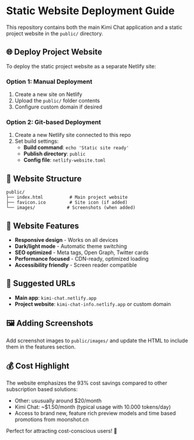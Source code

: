# Static Website Deployment Guide

This repository contains both the main Kimi Chat application and a static project website in the `public/` directory.

## 🌐 Deploy Project Website

To deploy the static project website as a separate Netlify site:

### Option 1: Manual Deployment
1. Create a new site on Netlify
2. Upload the `public/` folder contents
3. Configure custom domain if desired

### Option 2: Git-based Deployment
1. Create a new Netlify site connected to this repo
2. Set build settings:
   - **Build command**: `echo 'Static site ready'`
   - **Publish directory**: `public`
   - **Config file**: `netlify-website.toml`

## 📁 Website Structure

```
public/
├── index.html          # Main project website
├── favicon.ico         # Site icon (if added)
└── images/            # Screenshots (when added)
```

## 🎯 Website Features

- **Responsive design** - Works on all devices
- **Dark/light mode** - Automatic theme switching
- **SEO optimized** - Meta tags, Open Graph, Twitter cards
- **Performance focused** - CDN-ready, optimized loading
- **Accessibility friendly** - Screen reader compatible

## 🔗 Suggested URLs

- **Main app**: `kimi-chat.netlify.app`
- **Project website**: `kimi-chat-info.netlify.app` or custom domain

## 🖼️ Adding Screenshots

Add screenshot images to `public/images/` and update the HTML to include them in the features section.

## 💰 Cost Highlight

The website emphasizes the 93% cost savings compared to other subscription based solutions:
- Other: ususually around $20/month
- Kimi Chat: ~$1.50/month (typical usage with 10.000 tokens/day)
- Access to brand new, feature rich preview models and time based promotions from moonshot.cn

Perfect for attracting cost-conscious users! 🎯
